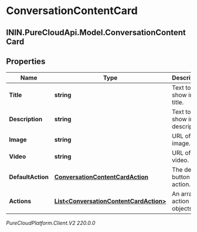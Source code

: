 # ConversationContentCard

## ININ.PureCloudApi.Model.ConversationContentCard

## Properties

|Name | Type | Description | Notes|
|------------ | ------------- | ------------- | -------------|
| **Title** | **string** | Text to show in the title. | |
| **Description** | **string** | Text to show in the description. | [optional] |
| **Image** | **string** | URL of an image. | [optional] |
| **Video** | **string** | URL of a video. | [optional] |
| **DefaultAction** | [**ConversationContentCardAction**](ConversationContentCardAction) | The default button action. | [optional] |
| **Actions** | [**List&lt;ConversationContentCardAction&gt;**](ConversationContentCardAction) | An array of action objects. | |



_PureCloudPlatform.Client.V2 220.0.0_
